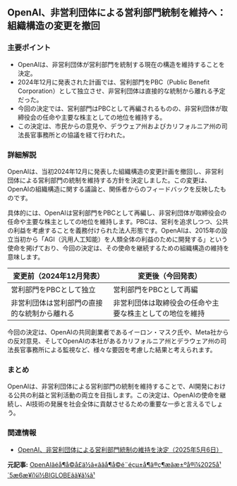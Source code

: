 ## OpenAI、非営利団体による営利部門統制を維持へ：組織構造の変更を撤回

### 主要ポイント

* OpenAIは、非営利団体が営利部門を統制する現在の構造を維持することを決定。
* 2024年12月に発表された計画では、営利部門をPBC（Public Benefit Corporation）として独立させ、非営利団体は直接的な統制から離れる予定だった。
* 今回の決定では、営利部門はPBCとして再編されるものの、非営利団体が取締役会の任命や主要な株主としての地位を維持する。
* この決定は、市民からの意見や、デラウェア州およびカリフォルニア州の司法長官事務所との協議を経て行われた。

### 詳細解説

OpenAIは、当初2024年12月に発表した組織構造の変更計画を撤回し、非営利団体による営利部門の統制を維持する方針を決定しました。この変更は、OpenAIの組織構造に関する議論と、関係者からのフィードバックを反映したものです。

具体的には、OpenAIは営利部門をPBCとして再編し、非営利団体が取締役会の任命や主要な株主としての地位を維持します。PBCは、営利を追求しつつ、公共の利益を考慮することを義務付けられた法人形態です。OpenAIは、2015年の設立当初から「AGI（汎用人工知能）を人類全体の利益のために開発する」という使命を掲げており、今回の決定は、その使命を継続するための組織構造の維持を意味します。

| 変更前（2024年12月発表） | 変更後（今回発表） |
|---|---|
| 営利部門をPBCとして独立 | 営利部門をPBCとして再編 |
| 非営利団体は営利部門の直接的な統制から離れる | 非営利団体は取締役会の任命や主要な株主としての地位を維持 |

今回の決定は、OpenAIの共同創業者であるイーロン・マスク氏や、Meta社からの反対意見、そしてOpenAIの本社があるカリフォルニア州とデラウェア州の司法長官事務所による監視など、様々な要因を考慮した結果と考えられます。

### まとめ

OpenAIは、非営利団体による営利部門の統制を維持することで、AI開発における公共の利益と営利活動の両立を目指します。この決定は、OpenAIの使命を継続し、AI技術の発展を社会全体に貢献させるための重要な一歩と言えるでしょう。

### 関連情報

* [OpenAI、非営利団体による営利部門統制の維持を決定（2025年5月6日）](https://www.google.com/url?sa=E&source=gmail&q=https://news.biglobe.ne.jp/it/0506/14/itmedia_250506_6923152168.html)


**元記事:** [OpenAIãéå¶å©å£ä½ã«ããå¶å©é¨éçµ±å¶ã®ç¶­æãæ±ºå®ï¼2025å¹´5æ6æ¥ï¼ï½BIGLOBEãã¥ã¼ã¹](https://news.biglobe.ne.jp/it/0506/imn_250506_3227156631.html)